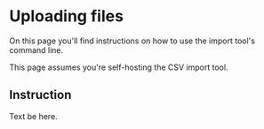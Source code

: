 # Uploading files

On this page you'll find instructions on how to use the import tool's command line.

This page assumes you're self-hosting the CSV import tool.

## Instruction

Text be here.
